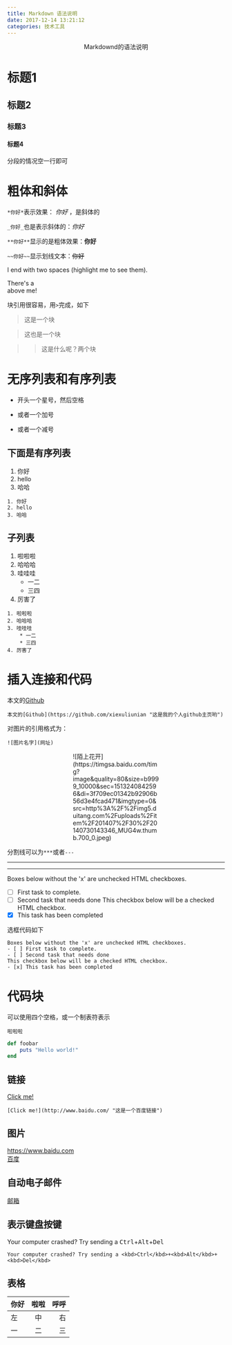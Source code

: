 ```yaml
---
title: Markdown 语法说明
date: 2017-12-14 13:21:12
categories: 技术工具
---
```

<center>Markdownd的语法说明</center>

# 标题1 
## 标题2 
### 标题3
#### 标题4

分段的情况空一行即可

# 粗体和斜体

`*你好*`表示效果： *你好* ，是斜体的

`_你好_`也是表示斜体的：_你好_

`**你好**`显示的是粗体效果：**你好**

`~~你好~~`显示划线文本：~~你好~~

I end with two spaces (highlight me to see them).

There's a <br /> above me!

块引用很容易，用`>`完成，如下
>这是一个块

>这也是一个块

>> 这是什么呢？两个块

# 无序列表和有序列表
* 开头一个星号，然后空格
+ 或者一个加号
- 或者一个减号
## 下面是有序列表
1. 你好
2. hello
3. 哈哈
```
1. 你好
2. hello
3. 哈哈
```



## 子列表
1. 啦啦啦
2. 哈哈哈
3. 哇哇哇
    * 一二
    * 三四
4. 厉害了

```
1. 啦啦啦
2. 哈哈哈
3. 哇哇哇
    * 一二
    * 三四
4. 厉害了
```



# 插入连接和代码
本文的[Github](https://github.com/xiexuliunian "这是我的个人github主页哟")
```
本文的[Github](https://github.com/xiexuliunian "这是我的个人github主页哟")
```
对图片的引用格式为：
```
![图片名字](网址)
```
<div style="width: 200px; margin: auto">![陌上花开](https://timgsa.baidu.com/timg?image&quality=80&size=b9999_10000&sec=1513240842596&di=3f709ec01342b92906b56d3e4fcad471&imgtype=0&src=http%3A%2F%2Fimg5.duitang.com%2Fuploads%2Fitem%2F201407%2F30%2F20140730143346_MUG4w.thumb.700_0.jpeg)</div>


分割线可以为`***`或者`---`

***

---
Boxes below without the 'x' are unchecked HTML checkboxes.
- [ ] First task to complete.
- [ ] Second task that needs done
This checkbox below will be a checked HTML checkbox.
- [x] This task has been completed

选框代码如下

```shell
Boxes below without the 'x' are unchecked HTML checkboxes.
- [ ] First task to complete.
- [ ] Second task that needs done
This checkbox below will be a checked HTML checkbox.
- [x] This task has been completed

```

# 代码块
可以使用四个空格，或一个制表符表示

    啦啦啦

```ruby
def foobar
    puts "Hello world!"
end
```
## 链接
[Click me!](http://www.baidu.com/ "这是一个百度链接")

`[Click me!](http://www.baidu.com/ "这是一个百度链接")`

## 图片
<https://www.baidu.com>  
[百度](www.baidu.com)

## 自动电子邮件
[邮箱](zzuzxd@126.com)

## 表示键盘按键
Your computer crashed? Try sending a
<kbd>Ctrl</kbd>+<kbd>Alt</kbd>+<kbd>Del</kbd>

`Your computer crashed? Try sending a
<kbd>Ctrl</kbd>+<kbd>Alt</kbd>+<kbd>Del</kbd>`

## 表格
|你好|啦啦|呼呼|
|:-|:-:|-:|
|左|中|右|
|一|二|三|




